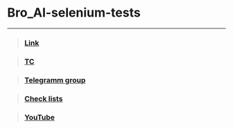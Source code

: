 # Bro_AI-selenium-tests
_____________________________________________________________________________
> ### [Link](http://95.182.122.183/login)

> ### [TC](https://docs.google.com/spreadsheets/d/1SevpyhSmJSMkv03VJZjYVEBsYz_-K_JzM_J4VKXBOwM/edit?gid=0#gid=0)

> ### [Telegramm group ](https://t.me/qa_country_road)

> ### [Check lists](https://docs.google.com/document/d/1hVz7bkTbM9kK7orZCDhxtlulDK8jtJ1jkG_1SFwL31U/edit?tab=t.0)

> ### [YouTube](https://www.youtube.com/@qaRoad)